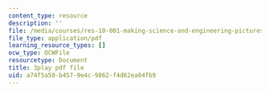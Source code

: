 ```yaml
---
content_type: resource
description: ''
file: /media/courses/res-10-001-making-science-and-engineering-pictures-a-practical-guide-to-presenting-your-work-spring-2016/a74f5a50b4579e4c9862f4d62ea04fb9_IuCpd9kyeSM.pdf
file_type: application/pdf
learning_resource_types: []
ocw_type: OCWFile
resourcetype: Document
title: 3play pdf file
uid: a74f5a50-b457-9e4c-9862-f4d62ea04fb9
---
```

